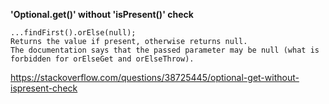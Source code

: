 **'Optional.get()' without 'isPresent()' check** 

```
...findFirst().orElse(null);
Returns the value if present, otherwise returns null. 
The documentation says that the passed parameter may be null (what is forbidden for orElseGet and orElseThrow).
```
https://stackoverflow.com/questions/38725445/optional-get-without-ispresent-check
